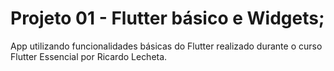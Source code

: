 # Projeto 01 - Flutter básico e Widgets;
App utilizando funcionalidades básicas do Flutter realizado durante o curso Flutter Essencial por Ricardo Lecheta.

